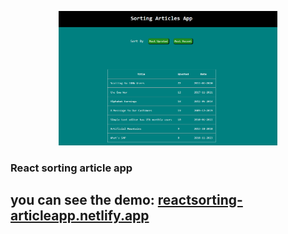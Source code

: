 <p align="center">
  <img src="./public/images/sorting.png" width="350">
</p>


### React sorting article app

## you can see the demo: [reactsorting-articleapp.netlify.app](reactsorting-articleapp.netlify.app)
